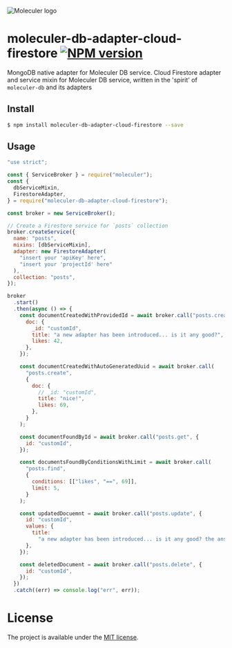 ![Moleculer logo](http://moleculer.services/images/banner.png)

# moleculer-db-adapter-cloud-firestore [![NPM version](https://img.shields.io/npm/v/moleculer-db-adapter-cloud-firestore.svg)](https://www.npmjs.com/package/moleculer-db-adapter-cloud-firestore)

MongoDB native adapter for Moleculer DB service.
Cloud Firestore adapter and service mixin for Moleculer DB service, written in the 'spirit' of `moleculer-db` and its adapters

## Install

```bash
$ npm install moleculer-db-adapter-cloud-firestore --save
```

## Usage

```js
"use strict";

const { ServiceBroker } = require("moleculer");
const {
  dbServiceMixin,
  FirestoreAdapter,
} = require("moleculer-db-adapter-cloud-firestore");

const broker = new ServiceBroker();

// Create a Firestore service for `posts` collection
broker.createService({
  name: "posts",
  mixins: [dbServiceMixin],
  adapter: new FirestoreAdapter(
    "insert your 'apiKey' here",
    "insert your 'projectId' here"
  ),
  collection: "posts",
});

broker
  .start()
  .then(async () => {
    const documentCreatedWithProvidedId = await broker.call("posts.create", {
      doc: {
        _id: "customId",
        title: "a new adapter has been introduced... is it any good?",
        likes: 42,
      },
    });

    const documentCreatedWithAutoGeneratedUuid = await broker.call(
      "posts.create",
      {
        doc: {
          // _id: "customId",
          title: "nice!",
          likes: 69,
        },
      }
    );

    const documentFoundById = await broker.call("posts.get", {
      id: "customId",
    });

    const documentsFoundByConditionsWithLimit = await broker.call(
      "posts.find",
      {
        conditions: [["likes", "==", 69]],
        limit: 5,
      }
    );

    const updatedDocuemnt = await broker.call("posts.update", {
      id: "customId",
      values: {
        title:
          "a new adapter has been introduced... is it any good? the answer is 'true'",
      },
    });

    const deletedDocument = await broker.call("posts.delete", {
      id: "customId",
    });
  })
  .catch((err) => console.log("err", err));
```

# License

The project is available under the [MIT license](https://tldrlegal.com/license/mit-license).
